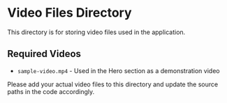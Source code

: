 # Video Files Directory

This directory is for storing video files used in the application.

## Required Videos

- `sample-video.mp4` - Used in the Hero section as a demonstration video

Please add your actual video files to this directory and update the source paths in the code accordingly.